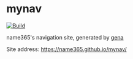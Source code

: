 # mynav

[![Build](https://github.com/name365/mynav/actions/workflows/generate.yml/badge.svg)](https://github.com/name365/mynav/actions/workflows/generate.yml)

name365's navigation site, generated by [gena](https://github.com/x1ah/gena)

Site address: https://name365.github.io/mynav/